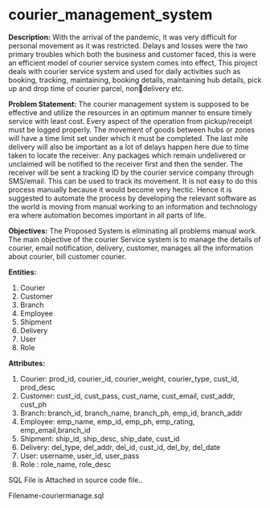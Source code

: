 # courier_management_system

**Description:**
With the arrival of the pandemic, it was very difficult for personal movement as it was restricted. Delays and losses were the two primary troubles which both the business and customer faced, this is were an efficient model of courier service system comes into effect, This project deals with courier service system and used for daily activities such as booking, tracking, maintaining, booking details, maintaining hub details, pick up and drop time of courier parcel, nondelivery etc.

**Problem Statement:**
The courier management system is supposed to be effective and utilize the resources in an optimum manner to ensure timely service with least cost. Every 
aspect of the operation from pickup/receipt must be logged properly. The movement of goods between hubs or zones will have a time limit set under which it must be completed. The last mile delivery will also be important as a lot of delays happen here due to time taken to locate the receiver. Any packages which remain undelivered or unclaimed will be notified to the receiver first and then the sender. The receiver will be sent a tracking ID by the courier service company through SMS/email. This can be used to track its movement. It is not easy to do this process manually because it would become very hectic. Hence it is suggested to automate the process by developing the relevant software as the world is moving from manual working to an information and technology era where automation becomes important in all parts of life.

**Objectives:**
The Proposed System is eliminating all problems manual work. The main objective of the courier Service system is to manage the details of courier, email notification, delivery, customer, manages all the information about courier, bill customer courier.

**Entities:**
1. Courier
2. Customer
3. Branch
4. Employee
5. Shipment
6. Delivery
7. User
8. Role 

**Attributes:**
1. Courier: prod_id, courier_id, courier_weight, courier_type, cust_id, 
prod_desc
2. Customer: cust_id, cust_pass, cust_name, cust_email, cust_addr, cust_ph
3. Branch: branch_id, branch_name, branch_ph, emp_id, branch_addr
4. Employee: emp_name, emp_id, emp_ph, emp_rating, emp_email,branch_id
5. Shipment: ship_id, ship_desc, ship_date, cust_id
6. Delivery: del_type, del_addr, del_id, cust_id, del_by, del_date
7. User: username, user_id, user_pass
8. Role : role_name, role_desc


SQL File is Attached in source code file..

Filename-couriermanage.sql
